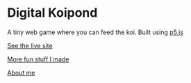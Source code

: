 # Digital Koipond

A tiny web game where you can feed the koi.
Built using [p5.js](https://p5js.org/)

[See the live site](https://koipond.funwebsite.fun/)

[More fun stuff I made](https://funwebsite.fun/)

[About me](https://github.com/tichaelmurvey)

